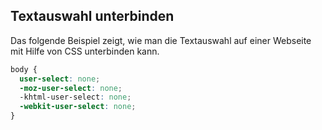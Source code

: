 ## Textauswahl unterbinden

Das folgende Beispiel zeigt, wie man die Textauswahl auf einer Webseite mit Hilfe von CSS unterbinden kann.

```css
body {
  user-select: none;
  -moz-user-select: none;
  -khtml-user-select: none;
  -webkit-user-select: none;
}
```
